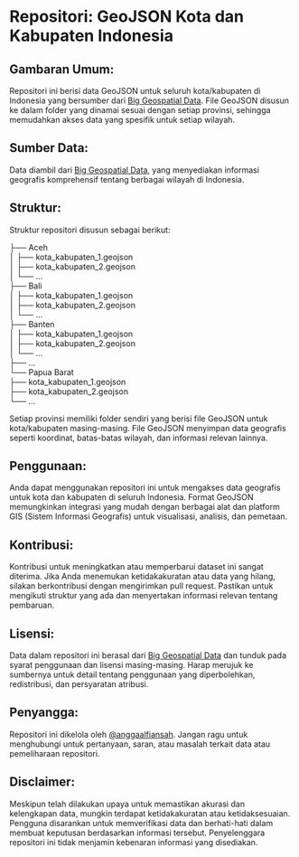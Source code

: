 # Repositori: GeoJSON Kota dan Kabupaten Indonesia

## Gambaran Umum:
Repositori ini berisi data GeoJSON untuk seluruh kota/kabupaten di Indonesia yang bersumber dari [Big Geospatial Data](https://geoservices.big.go.id/petarbi/). File GeoJSON disusun ke dalam folder yang dinamai sesuai dengan setiap provinsi, sehingga memudahkan akses data yang spesifik untuk setiap wilayah.

## Sumber Data:
Data diambil dari [Big Geospatial Data](https://geoservices.big.go.id/petarbi/), yang menyediakan informasi geografis komprehensif tentang berbagai wilayah di Indonesia.

## Struktur:
Struktur repositori disusun sebagai berikut:

├── Aceh \
│   ├── kota_kabupaten_1.geojson \
│   ├── kota_kabupaten_2.geojson \
│   └── ... \
├── Bali \
│   ├── kota_kabupaten_1.geojson \
│   ├── kota_kabupaten_2.geojson \
│   └── ... \
├── Banten \
│   ├── kota_kabupaten_1.geojson \
│   ├── kota_kabupaten_2.geojson \
│   └── ... \
├── ... \
└── Papua Barat \
    ├── kota_kabupaten_1.geojson \
    ├── kota_kabupaten_2.geojson \
    └── ... 


Setiap provinsi memiliki folder sendiri yang berisi file GeoJSON untuk kota/kabupaten masing-masing. File GeoJSON menyimpan data geografis seperti koordinat, batas-batas wilayah, dan informasi relevan lainnya.

## Penggunaan:
Anda dapat menggunakan repositori ini untuk mengakses data geografis untuk kota dan kabupaten di seluruh Indonesia. Format GeoJSON memungkinkan integrasi yang mudah dengan berbagai alat dan platform GIS (Sistem Informasi Geografis) untuk visualisasi, analisis, dan pemetaan.

## Kontribusi:
Kontribusi untuk meningkatkan atau memperbarui dataset ini sangat diterima. Jika Anda menemukan ketidakakuratan atau data yang hilang, silakan berkontribusi dengan mengirimkan pull request. Pastikan untuk mengikuti struktur yang ada dan menyertakan informasi relevan tentang pembaruan.

## Lisensi:
Data dalam repositori ini berasal dari [Big Geospatial Data](https://geoservices.big.go.id/petarbi/) dan tunduk pada syarat penggunaan dan lisensi masing-masing. Harap merujuk ke sumbernya untuk detail tentang penggunaan yang diperbolehkan, redistribusi, dan persyaratan atribusi.

## Penyangga:
Repositori ini dikelola oleh [@anggaalfiansah](https://github.com/anggaalfiansah). Jangan ragu untuk menghubungi untuk pertanyaan, saran, atau masalah terkait data atau pemeliharaan repositori.

## Disclaimer:
Meskipun telah dilakukan upaya untuk memastikan akurasi dan kelengkapan data, mungkin terdapat ketidakakuratan atau ketidaksesuaian. Pengguna disarankan untuk memverifikasi data dan berhati-hati dalam membuat keputusan berdasarkan informasi tersebut. Penyelenggara repositori ini tidak menjamin kebenaran informasi yang disediakan.
